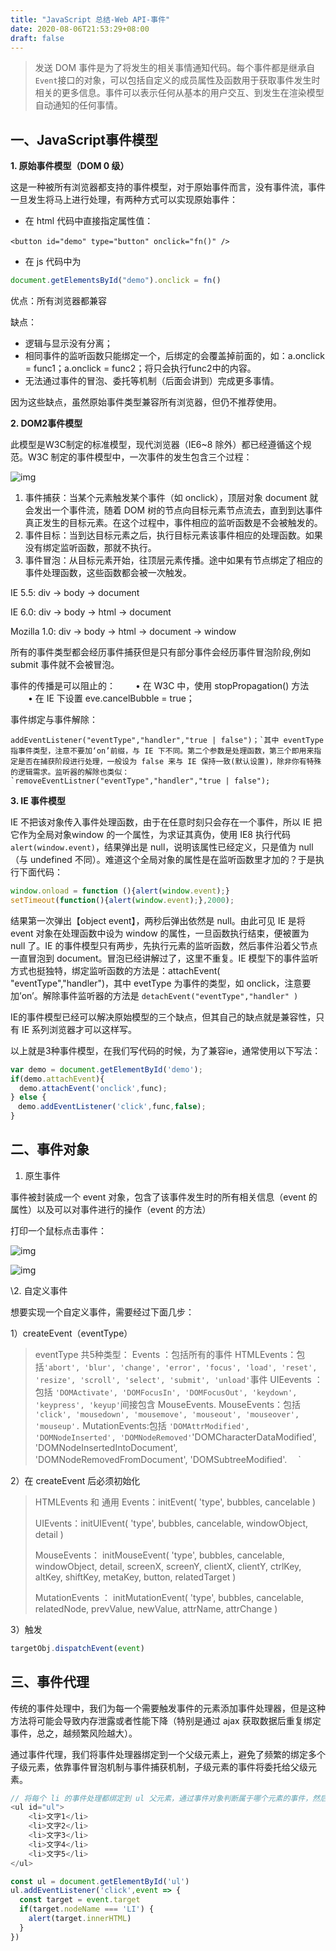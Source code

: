 ```yaml
---
title: "JavaScript 总结-Web API-事件"
date: 2020-08-06T21:53:29+08:00
draft: false
---
```


> 发送 DOM 事件是为了将发生的相关事情通知代码。每个事件都是继承自`Event`接口的对象，可以包括自定义的成员属性及函数用于获取事件发生时相关的更多信息。事件可以表示任何从基本的用户交互、到发生在渲染模型自动通知的任何事情。

## 一、JavaScript事件模型

**1. 原始事件模型（DOM 0 级）**

这是一种被所有浏览器都支持的事件模型，对于原始事件而言，没有事件流，事件一旦发生将马上进行处理，有两种方式可以实现原始事件：

- 在 html 代码中直接指定属性值：

```text
<button id="demo" type="button" onclick="fn()" />　　
```

- 在 js 代码中为

```js
document.getElementsById("demo").onclick = fn()
```

优点：所有浏览器都兼容

缺点：

- 逻辑与显示没有分离；
- 相同事件的监听函数只能绑定一个，后绑定的会覆盖掉前面的，如：a.onclick = func1；a.onclick = func2；将只会执行func2中的内容。
- 无法通过事件的冒泡、委托等机制（后面会讲到）完成更多事情。

因为这些缺点，虽然原始事件类型兼容所有浏览器，但仍不推荐使用。

**2. DOM2事件模型**

此模型是W3C制定的标准模型，现代浏览器（IE6~8 除外）都已经遵循这个规范。W3C 制定的事件模型中，一次事件的发生包含三个过程：

![img](https://pic4.zhimg.com/80/v2-5a42f780f54b2084d94997bf3e6e5fbd_720w.jpg)

1. 事件捕获：当某个元素触发某个事件（如 onclick），顶层对象 document 就会发出一个事件流，随着 DOM 树的节点向目标元素节点流去，直到到达事件真正发生的目标元素。在这个过程中，事件相应的监听函数是不会被触发的。
2. 事件目标：当到达目标元素之后，执行目标元素该事件相应的处理函数。如果没有绑定监听函数，那就不执行。
3. 事件冒泡：从目标元素开始，往顶层元素传播。途中如果有节点绑定了相应的事件处理函数，这些函数都会被一次触发。

IE 5.5: div -> body -> document

IE 6.0: div -> body -> html -> document

Mozilla 1.0: div -> body -> html -> document -> window

所有的事件类型都会经历事件捕获但是只有部分事件会经历事件冒泡阶段,例如 submit 事件就不会被冒泡。

事件的传播是可以阻止的：
　　• 在 W3C 中，使用 stopPropagation() 方法
　　• 在 IE 下设置 eve.cancelBubble = true；

事件绑定与事件解除：

```
addEventListener("eventType","handler","true | false")；`其中 eventType 指事件类型，注意不要加‘on’前缀，与 IE 下不同。第二个参数是处理函数，第三个即用来指定是否在捕获阶段进行处理，一般设为 false 来与 IE 保持一致(默认设置)，除非你有特殊的逻辑需求。监听器的解除也类似：`removeEventListner("eventType","handler","true | false");
```

**3. IE 事件模型**

IE 不把该对象传入事件处理函数，由于在任意时刻只会存在一个事件，所以 IE 把它作为全局对象window 的一个属性，为求证其真伪，使用 IE8 执行代码 `alert(window.event)`，结果弹出是 null，说明该属性已经定义，只是值为 null（与 undefined 不同）。难道这个全局对象的属性是在监听函数里才加的？于是执行下面代码：

```js
window.onload = function (){alert(window.event);}
setTimeout(function(){alert(window.event);},2000);
```

结果第一次弹出【object event】，两秒后弹出依然是 null。由此可见 IE 是将 event 对象在处理函数中设为 window 的属性，一旦函数执行结束，便被置为 null 了。IE 的事件模型只有两步，先执行元素的监听函数，然后事件沿着父节点一直冒泡到 document。冒泡已经讲解过了，这里不重复。IE 模型下的事件监听方式也挺独特，绑定监听函数的方法是：attachEvent( "eventType","handler")，其中 evetType 为事件的类型，如 onclick，注意要加’on’。解除事件监听器的方法是 `detachEvent("eventType","handler" )`

IE的事件模型已经可以解决原始模型的三个缺点，但其自己的缺点就是兼容性，只有 IE 系列浏览器才可以这样写。

以上就是3种事件模型，在我们写代码的时候，为了兼容ie，通常使用以下写法：

```js
var demo = document.getElementById('demo');
if(demo.attachEvent){
  demo.attachEvent('onclick',func);
} else {
　demo.addEventListener('click',func,false);
}
```

## 二、事件对象

1. 原生事件

事件被封装成一个 event 对象，包含了该事件发生时的所有相关信息（event 的属性）以及可以对事件进行的操作（event 的方法）

打印一个鼠标点击事件：

![img](https://pic3.zhimg.com/80/v2-db0969d24bea3425718d36890abdedc5_720w.jpg)

![img](https://pic3.zhimg.com/80/v2-068d02517d3f28dd9b139764554f36c6_720w.jpg)

\2. 自定义事件

想要实现一个自定义事件，需要经过下面几步：

1）createEvent（eventType）

> eventType 共5种类型：
> Events ：包括所有的事件
> HTMLEvents：包括` 'abort', 'blur', 'change', 'error', 'focus', 'load', 'reset', 'resize', 'scroll', 'select', 'submit', 'unload' `事件
> UIEevents ：包括 `'DOMActivate', 'DOMFocusIn', 'DOMFocusOut', 'keydown', 'keypress', 'keyup'`间接包含 MouseEvents.
> MouseEvents：包括 `'click', 'mousedown', 'mousemove', 'mouseout', 'mouseover', 'mouseup'.`
> MutationEvents:包括 `'DOMAttrModified', 'DOMNodeInserted', 'DOMNodeRemoved'`'DOMCharacterDataModified', 'DOMNodeInsertedIntoDocument', 'DOMNodeRemovedFromDocument', 'DOMSubtreeModified'. 　`　　　

2）在 createEvent 后必须初始化

> HTMLEvents 和 通用 Events：initEvent( 'type', bubbles, cancelable )
>
> UIEvents：initUIEvent( 'type', bubbles, cancelable, windowObject, detail )
>
> MouseEvents： initMouseEvent( 'type', bubbles, cancelable, windowObject, detail, screenX, screenY, clientX, clientY, ctrlKey, altKey, shiftKey, metaKey, button, relatedTarget )
>
> MutationEvents ： initMutationEvent( 'type', bubbles, cancelable, relatedNode, prevValue, newValue, attrName, attrChange )

3）触发

```js
targetObj.dispatchEvent(event) 
```

## 三、事件代理

传统的事件处理中，我们为每一个需要触发事件的元素添加事件处理器，但是这种方法将可能会导致内存泄露或者性能下降（特别是通过 ajax 获取数据后重复绑定事件，总之，越频繁风险越大）。

通过事件代理，我们将事件处理器绑定到一个父级元素上，避免了频繁的绑定多个子级元素，依靠事件冒泡机制与事件捕获机制，子级元素的事件将委托给父级元素。

```js
// 将每个 li 的事件处理都绑定到 ul 父元素，通过事件对象判断属于哪个元素的事件，然后执行相关代码
<ul id="ul">
    <li>文字1</li>
    <li>文字2</li>
    <li>文字3</li>
    <li>文字4</li>
    <li>文字5</li>
</ul>

const ul = document.getElementById('ul')
ul.addEventListener('click',event => {
  const target = event.target
  if(target.nodeName === 'LI') {
    alert(target.innerHTML)
  }
})
```
